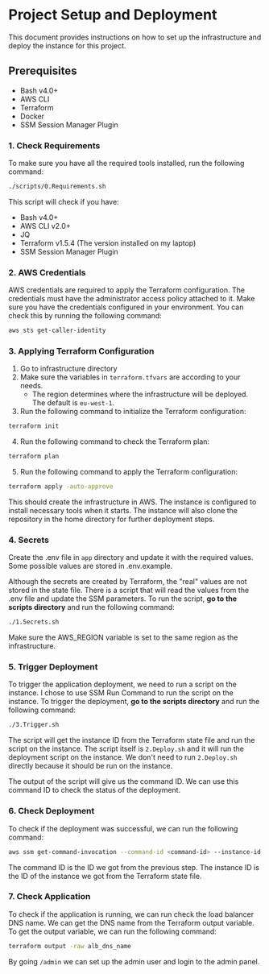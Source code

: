 # Project Setup and Deployment

This document provides instructions on how to set up the infrastructure and deploy the instance for this project.

## Prerequisites

- Bash v4.0+
- AWS CLI
- Terraform
- Docker
- SSM Session Manager Plugin

### 1. Check Requirements

To make sure you have all the required tools installed, run the following command:

```bash
./scripts/0.Requirements.sh
```

This script will check if you have:

- Bash v4.0+
- AWS CLI v2.0+
- JQ
- Terraform v1.5.4 (The version installed on my laptop)
- SSM Session Manager Plugin

### 2. AWS Credentials

AWS credentials are required to apply the Terraform configuration. The credentials must have the administrator access policy attached to it. Make sure you have the credentials configured in your environment. You can check this by running the following command:

```bash
aws sts get-caller-identity
```

### 3. Applying Terraform Configuration

1. Go to infrastructure directory
2. Make sure the variables in `terraform.tfvars` are according to your needs.
   - The region determines where the infrastructure will be deployed. The default is `eu-west-1`.
3. Run the following command to initialize the Terraform configuration:

```bash
terraform init
```

4. Run the following command to check the Terraform plan:

```bash
terraform plan
```

5. Run the following command to apply the Terraform configuration:

```bash
terraform apply -auto-approve
```

This should create the infrastructure in AWS. The instance is configured to install necessary tools when it starts. The instance will also clone the repository in the home directory for further deployment steps.

### 4. Secrets

Create the .env file in `app` directory and update it with the required values. Some possible values are stored in .env.example.

Although the secrets are created by Terraform, the "real" values are not stored in the state file. There is a script that will read the values from the .env file and update the SSM parameters. To run the script, **go to the scripts directory** and run the following command:

```bash
./1.Secrets.sh
```

Make sure the AWS_REGION variable is set to the same region as the infrastructure.

### 5. Trigger Deployment

To trigger the application deployment, we need to run a script on the instance. I chose to use SSM Run Command to run the script on the instance. To trigger the deployment, **go to the scripts directory** and run the following command:

```bash
./3.Trigger.sh
```

The script will get the instance ID from the Terraform state file and run the script on the instance. The script itself is `2.Deploy.sh` and it will run the deployment script on the instance. We don't need to run `2.Deploy.sh` directly because it should be run on the instance.

The output of the script will give us the command ID. We can use this command ID to check the status of the deployment.

### 6. Check Deployment

To check if the deployment was successful, we can run the following command:

```bash
aws ssm get-command-invocation --command-id <command-id> --instance-id <instance-id> --output text
```

The command ID is the ID we got from the previous step. The instance ID is the ID of the instance we got from the Terraform state file.

### 7. Check Application

To check if the application is running, we can run check the load balancer DNS name. We can get the DNS name from the Terraform output variable. To get the output variable, we can run the following command:

```bash
terraform output -raw alb_dns_name
```

By going `/admin` we can set up the admin user and login to the admin panel.

